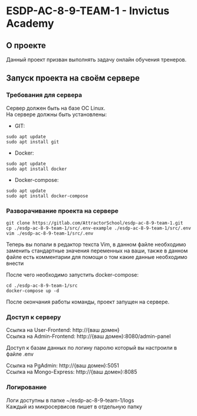 # ESDP-AC-8-9-TEAM-1 - Invictus Academy

## О проекте

Данный проект призван выполнять задачу онлайн обучения тренеров.

## Запуск проекта на своём сервере

### Требования для сервера

Сервер должен быть на базе ОС Linux.  
На сервере должны быть установлены:

 - GIT:
```
sudo apt update
sudo apt install git
```

 - Docker:
```
sudo apt update
sudo apt install docker
```

 - Docker-compose:
```
sudo apt update
sudo apt install docker-compose
```

### Разворачивание проекта на сервере

```
git clone https://gitlab.com/AttractorSchool/esdp-ac-8-9-team-1.git
cp ./esdp-ac-8-9-team-1/src/.env-example ./esdp-ac-8-9-team-1/src/.env
vim ./esdp-ac-8-9-team-1/src/.env
```

Теперь вы попали в редактор текста Vim, в данном файле необходимо заменить стандартные значения переменных
на ваши, также в данном файле есть комментарии для помощи о том какие данные необходимо внести

После чего необходимо запустить docker-compose:

```
cd ./esdp-ac-8-9-team-1/src
docker-compose up -d
```

После окончания работы команды, проект запущен на сервере.

### Доступ к серверу

Ссылка на User-Frontend: http://{ваш домен}  
Ссылка на Admin-Frontend: http://{ваш домен}:8080/admin-panel  

Доступ к базам данных по логину паролю который вы настроили в файле .env  

Ссылка на PgAdmin: http://{ваш домен}:5051  
Ссылка на Mongo-Express: http://{ваш домен}:8085  

### Логирование

Логи доступны в папке ~/esdp-ac-8-9-team-1/logs  
Каждый из микросервисов пишет в отдельную папку  